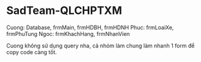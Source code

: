 # SadTeam-QLCHPTXM
Cuong: Database, frmMain, frmHDBH, frmHDNH
Phuc: frmLoaiXe, frmPhuTung
Ngoc: frmKhachHang, frmNhanVien

Cuong không sử dụng query nha, cả nhóm làm chung làm nhanh 1 form để copy code càng tốt.
